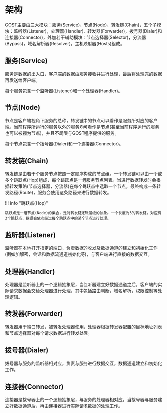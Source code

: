 # 架构

GOST主要由三大模块：服务(Service)，节点(Node)，转发链(Chain)，五个子模块：监听器(Listener)，处理器(Handler)，转发器(Forwarder)，拨号器(Dialer)和连接器(Connector)，外加若干辅助模块：节点选择器(Selector)，分流器(Bypass)，域名解析器(Resolver)，主机映射器(Hosts)组成。

## 服务(Service)

服务是数据的出入口，客户端的数据由服务接收并进行处理，最后将处理完的数据再发送给客户端。

每个服务包含一个监听器(Listener)和一个处理器(Handler)。

## 节点(Node)

节点是客户端视角下服务的总称，转发链中的节点可以看作是服务所对应的客户端。当前程序所运行的服务以外的服务均可看作是节点(甚至当前程序运行的服务也可以被视为节点)，并且不局限与GOST程序提供的服务。

每个节点包含一个拨号器(Dialer)和一个连接器(Connector)。

## 转发链(Chain)

转发链是由若干个服务节点按照一定顺序构成的节点组。一个转发链可以由一个或多个跳跃点(Hop)组成，每个跳跃点是一组服务节点列表。当进行数据转发时会根据转发策略(节点选择器，分流器)在每个跳跃点中选取一个节点，最终构成一条转发路径(Route)，服务会使用这条路径来进行数据转发。

!!! info "跳跃点(Hop)"

    跳跃点是一组节点(Node)的集合，是对转发链逻辑层级的抽象。一个长度为3的转发链，对应有3个跳跃点，数据会依次经过每个跳跃点中的某个节点进行处理。

## 监听器(Listener)

监听器在本地打开指定的端口，负责数据的收发及数据通道的建立和初始化工作(例如加解密，会话和数据流通道初始化等)，与客户端进行直接的数据交互。

## 处理器(Handler)

处理器是监听器上的一个逻辑抽象层，当监听器建立好数据通道之后，客户端的实际请求数据会交给处理器进行处理，其中包括路由判断，域名解析，权限控制等处理逻辑。

## 转发器(Forwarder)

转发器用于端口转发，被转发处理器使用，处理器根据转发器配置的目标地址列表和节点选择器对每个请求数据进行转发处理。

## 拨号器(Dialer)

拨号器与服务的监听器相对应，负责与服务进行数据交互，数据通道建立和初始化工作。

## 连接器(Connector)

连接器是拨号器上的一个逻辑抽象层，与服务的处理器相对应，当拨号器与服务建立好数据通道后，再由连接器进行实际请求数据的处理工作。